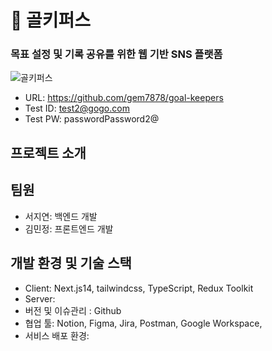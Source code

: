 # 📝 골키퍼스 
### 목표 설정 및 기록 공유를 위한 웹 기반 SNS 플랫폼

![골키퍼스](https://github.com/gem7878/goal-keepers/assets/100185951/bc536abf-7e7f-4c71-b638-3051cbab6c52)


- URL: https://github.com/gem7878/goal-keepers
- Test ID: test2@gogo.com
- Test PW: passwordPassword2@


## 프로젝트 소개


## 팀원
- 서지연: 백엔드 개발
- 김민정: 프론트엔드 개발

## 개발 환경 및 기술 스택
- Client: Next.js14, tailwindcss, TypeScript, Redux Toolkit
- Server: 
- 버전 및 이슈관리 : Github
- 협업 툴: Notion, Figma, Jira, Postman, Google Workspace,
- 서비스 배포 환경: 

